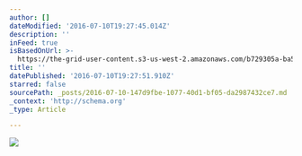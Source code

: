 ```yaml
---
author: []
dateModified: '2016-07-10T19:27:45.014Z'
description: ''
inFeed: true
isBasedOnUrl: >-
  https://the-grid-user-content.s3-us-west-2.amazonaws.com/b729305a-ba59-4cc0-b777-655381028ca9.jpg
title: ''
datePublished: '2016-07-10T19:27:51.910Z'
starred: false
sourcePath: _posts/2016-07-10-147d9fbe-1077-40d1-bf05-da2987432ce7.md
_context: 'http://schema.org'
_type: Article

---
```

![](https://the-grid-user-content.s3-us-west-2.amazonaws.com/b729305a-ba59-4cc0-b777-655381028ca9.jpg)